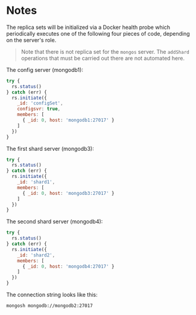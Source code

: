 # Notes

The replica sets will be initialized via a Docker health probe which periodically executes one of the following four pieces of code, depending on the server's role.

> Note that there is not replica set for the `mongos` server. The `addShard` operations that must be carried out there are not automated here.

The config server (mongodb1):

```js
try {
  rs.status()
} catch (err) {
  rs.initiate({
    _id: 'configSet',
    configsvr: true,
    members: [
      { _id: 0, host: 'mongodb1:27017' }
    ]
  })
}
```

The first shard server (mongodb3):

```js
try {
  rs.status()
} catch (err) {
  rs.initiate({
    _id: 'shard1',
    members: [
      { _id: 0, host: 'mongodb3:27017' }
    ]
  })
}
```

The second shard server (mongodb4):

```js
try {
  rs.status()
} catch (err) {
  rs.initiate({
    _id: 'shard2',
    members: [
      { _id: 0, host: 'mongodb4:27017' }
    ]
  })
}
```

The connection string looks like this:

```shell
mongosh mongodb://mongodb2:27017
```